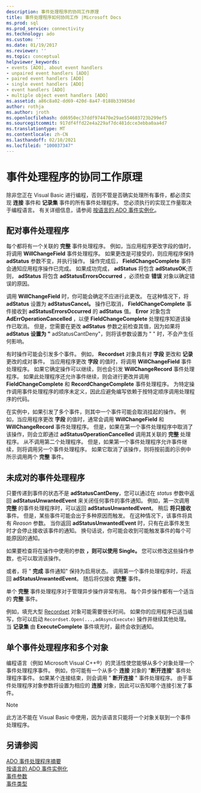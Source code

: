 ```yaml
---
description: 事件处理程序的协同工作原理
title: 事件处理程序如何协同工作 |Microsoft Docs
ms.prod: sql
ms.prod_service: connectivity
ms.technology: ado
ms.custom: ''
ms.date: 01/19/2017
ms.reviewer: ''
ms.topic: conceptual
helpviewer_keywords:
- events [ADO], about event handlers
- unpaired event handlers [ADO]
- paired event handlers [ADO]
- single event handlers [ADO]
- event handlers [ADO]
- multiple object event handlers [ADO]
ms.assetid: a86c8a02-dd69-420d-8a47-0188b339858d
author: rothja
ms.author: jroth
ms.openlocfilehash: dd6950ec37ddf974470e29ae554603723b299ef5
ms.sourcegitcommit: 917df4ffd22e4a229af7dc481dcce3ebba0aa4d7
ms.translationtype: MT
ms.contentlocale: zh-CN
ms.lasthandoff: 02/10/2021
ms.locfileid: "100037347"
---
```

# <a name="how-event-handlers-work-together"></a>事件处理程序的协同工作原理
除非您正在 Visual Basic 进行编程，否则不管是否确实处理所有事件，都必须实现 **连接** 事件和 **记录集** 事件的所有事件处理程序。 您必须执行的实现工作量取决于编程语言。 有关详细信息，请参阅 [按语言的 ADO 事件实例化](./ado-event-instantiation-by-language.md)。  
  
## <a name="paired-event-handlers"></a>配对事件处理程序  
 每个都将有一个关联的 **完整** 事件处理程序。 例如，当应用程序更改字段的值时，将调用 **WillChangeField** 事件处理程序。 如果更改是可接受的，则应用程序保持 **adStatus** 参数不变，并执行操作。 操作完成后， **FieldChangeComplete** 事件会通知应用程序操作已完成。 如果成功完成， **adStatus** 将包含 **adStatusOK**;否则， **adStatus** 将包含 **adStatusErrorsOccurred** ，必须检查 **错误** 对象以确定错误的原因。  
  
 调用 **WillChangeField** 时，你可能会确定不应进行此更改。 在这种情况下，将 **adStatus** 设置为 **adStatusCancel。** 操作已取消， **FieldChangeComplete** 事件接收到 **adStatusErrorsOccurred** 的 **adStatus** 值。 **Error** 对象包含 **AdErrOperationCancelled** ，以便 **FieldChangeComplete** 处理程序知道该操作已取消。 但是，您需要在更改 **adStatus** 参数之前检查其值，因为如果将 **adStatus** **设置为 "** adStatusCantDeny"，则将该参数设置为 "  " 时，不会产生任何影响。  
  
 有时操作可能会引发多个事件。 例如， **Recordset** 对象具有对 **字段** 更改和 **记录** 更改的成对事件。 当应用程序更改 **字段** 的值时，将调用 **WillChangeField** 事件处理程序。 如果它确定操作可以继续，则也会引发 **WillChangeRecord** 事件处理程序。 如果此处理程序还允许事件继续，则会进行更改并调用 **FieldChangeComplete** 和 **RecordChangeComplete** 事件处理程序。 为特定操作调用事件处理程序的顺序未定义，因此应避免编写依赖于按特定顺序调用处理程序的代码。  
  
 在实例中，如果引发了多个事件，则其中一个事件可能会取消挂起的操作。 例如，当应用程序更改 **字段** 的值时，通常会调用 **WillChangeField** 和 **WillChangeRecord** 事件处理程序。 但是，如果在第一个事件处理程序中取消了该操作，则会立即通过 **adStatusOperationCancelled** 调用其关联的 **完整** 处理程序。 从不调用第二个处理程序。 但是，如果第一个事件处理程序允许事件继续，则将调用另一个事件处理程序。 如果它取消了该操作，则将按前面的示例中所示调用两个 **完整** 事件。  
  
## <a name="unpaired-event-handlers"></a>未成对的事件处理程序  
 只要传递到事件的状态不是 **adStatusCantDeny**，您可以通过在 *status* 参数中返回 **adStatusUnwantedEvent** 来关闭任何事件的事件通知。 例如，第一次调用 **完整** 的事件处理程序时，可以返回 **adStatusUnwantedEvent**。 稍后 **将只接收** 事件。 但是，某些事件可能会出于多种原因而触发。 在这种情况下，该事件将具有 *Reason* 参数。 当你返回 **adStatusUnwantedEvent** 时，只有在此事件发生时才会停止接收该事件的通知。 换句话说，你可能会收到可能触发事件的每个可能原因的通知。  
  
 如果要检查将在操作中使用的参数 **，则可以使用 Single。** 您可以修改这些操作参数，也可以取消该操作。  
  
 或者，将 " **完成** 事件通知" 保持为启用状态。 调用第一个事件处理程序时，将返回 **adStatusUnwantedEvent**。 随后将仅接收 **完整** 事件。  
  
 单个 **完整** 事件处理程序对于管理异步操作非常有用。 每个异步操作都有一个适当的 **完整** 事件。  
  
 例如，填充大型 [Recordset](../../reference/ado-api/recordset-object-ado.md) 对象可能需要很长时间。 如果你的应用程序已适当编写，你可以启动 `Recordset.Open(...,adAsyncExecute)` 操作并继续其他处理。 当 **记录集** 由 **ExecuteComplete** 事件填充时，最终会收到通知。  
  
## <a name="single-event-handlers-and-multiple-objects"></a>单个事件处理程序和多个对象  
 编程语言（例如 Microsoft Visual C++®）的灵活性使您能够从多个对象处理一个事件处理程序事件。 例如，你可能有一个从多个 **连接** 对象的 "**断开连接**" 事件处理程序事件。 如果某个连接结束，则会调用 " **断开连接** " 事件处理程序。 由于事件处理程序对象参数将设置为相应的 **连接** 对象，因此可以告知哪个连接引发了事件。  
  
> [!NOTE]
>  此方法不能在 Visual Basic 中使用，因为该语言只能将一个对象关联到一个事件处理程序。  
  
## <a name="see-also"></a>另请参阅  
 [ADO 事件处理程序摘要](./ado-event-handler-summary.md)   
 [按语言的 ADO 事件实例化](./ado-event-instantiation-by-language.md)   
 [事件参数](./event-parameters.md)   
 [事件类型](./types-of-events.md)